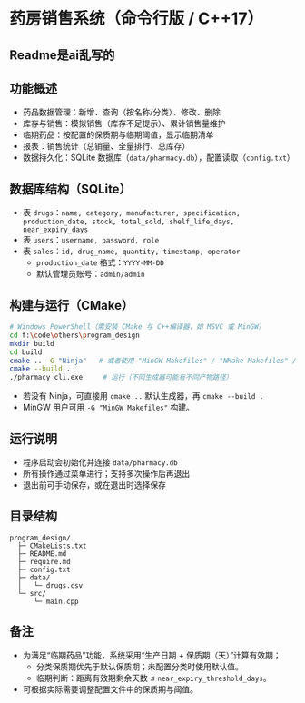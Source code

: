 # 药房销售系统（命令行版 / C++17）

## Readme是ai乱写的

## 功能概述
- 药品数据管理：新增、查询（按名称/分类）、修改、删除
- 库存与销售：模拟销售（库存不足提示）、累计销售量维护
- 临期药品：按配置的保质期与临期阈值，显示临期清单
- 报表：销售统计（总销量、全量排行、总库存）
- 数据持久化：SQLite 数据库（`data/pharmacy.db`），配置读取（`config.txt`）

## 数据库结构（SQLite）
- 表 `drugs`：`name, category, manufacturer, specification, production_date, stock, total_sold, shelf_life_days, near_expiry_days`
- 表 `users`：`username, password, role`
- 表 `sales`：`id, drug_name, quantity, timestamp, operator`
  - `production_date` 格式：`YYYY-MM-DD`
  - 默认管理员账号：`admin/admin`

## 构建与运行（CMake）
```bash
# Windows PowerShell（需安装 CMake 与 C++编译器，如 MSVC 或 MinGW）
cd f:\code\others\program_design
mkdir build
cd build
cmake .. -G "Ninja"   # 或者使用 "MinGW Makefiles" / "NMake Makefiles" / Visual Studio 生成器
cmake --build .
./pharmacy_cli.exe     # 运行（不同生成器可能有不同产物路径）
```

- 若没有 Ninja，可直接用 `cmake ..` 默认生成器，再 `cmake --build .`
- MinGW 用户可用 `-G "MinGW Makefiles"` 构建。

## 运行说明
- 程序启动会初始化并连接 `data/pharmacy.db`
- 所有操作通过菜单进行；支持多次操作后再退出
- 退出前可手动保存，或在退出时选择保存

## 目录结构
```
program_design/
  ├─ CMakeLists.txt
  ├─ README.md
  ├─ require.md
  ├─ config.txt
  ├─ data/
  │   └─ drugs.csv
  └─ src/
      └─ main.cpp
```

## 备注
- 为满足“临期药品”功能，系统采用“生产日期 + 保质期（天）”计算有效期；
  - 分类保质期优先于默认保质期；未配置分类时使用默认值。
  - 临期判断：距离有效期剩余天数 ≤ `near_expiry_threshold_days`。
- 可根据实际需要调整配置文件中的保质期与阈值。
